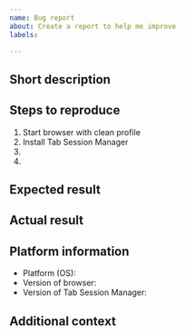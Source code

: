 ```yaml
---
name: Bug report
about: Create a report to help me improve
labels: 

---
```


## Short description
<!-- A clear and concise description of what the bug is. -->

## Steps to reproduce
<!-- Detailed steps to reproduce the problem. -->
1. Start browser with clean profile
2. Install Tab Session Manager
3. 
4. 

## Expected result
<!-- If you have any screenshot or screencast, it will help me more. -->

## Actual result
<!-- If you have any screenshot or screencast, it will help me more. -->
<!-- Also, please enable the debug mode and show the error log. -->


## Platform information
* Platform (OS): 
* Version of browser: 
* Version of Tab Session Manager: 

## Additional context
<!-- Add any other context about the problem here. -->
